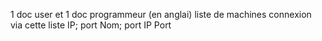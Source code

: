 1 doc user et 1 doc programmeur (en anglai)
liste de machines
connexion via cette liste
IP; port
Nom; port
IP
Port